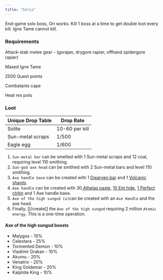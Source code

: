 ```yaml
---
title: "Solis"
---
```


End-game solo boss,
Ori works. Kill 1 boss at a time to get double loot every kill. Igne Tame cannot kill.

### Requirements

Attack-stab melee gear -
(gorajan, drygore rapier, offhand spidergore rapier)

Maxed Igne Tame

2500 Quest points

Combatants cape

Heat res pots

### Loot

| **Unique Drop Table** | **Drop Rate**  |
| --------------------- | -------------- |
| Solite                | 10-60 per kill |
| Sun-metal scraps      | 1/500          |
| Eagle egg             | 1/600          |

1. `Sun-metal bar` can be smelted with 1 Sun-metal scraps and 12 coal, requiring level 110 smithing.
2. `Sun-god axe head` can be smithed with 2 Sun-metal bars and level 110 smithing.
3. `Axe handle base` can be created with 1 [Dwarven bar](../bosses/king-goldemar.md) and 1 [Volcanic shards](../bosses/moktang.md#rewards).
4. `Axe handle` can be created with 30[ Athelas paste](../../skills/herblore.md#custom-content-and-boosts), [10 Ent hide](treebeard.md#loot), [1 Perfect chitin](../bosses/kalphite-king.md#loot) and 1 Axe handle base.
5. `Axe of the high sungod (u)`can be created with an `Axe Handle` and the axe head.
6. Finally, [[/create]] the `Axe of the high sungod` requiring 2 million `Atomic energy`. This is a one-time operation.

#### Axe of the high sungod boosts

- Malygos - 10%
- Celestara - 25%
- Tormented Demon - 10%
- Vladimir Drakan - 10%
- Akumu - 20%
- Venatrix - 20%
- King Goldemar - 20%
- Kalphite King - 10%
